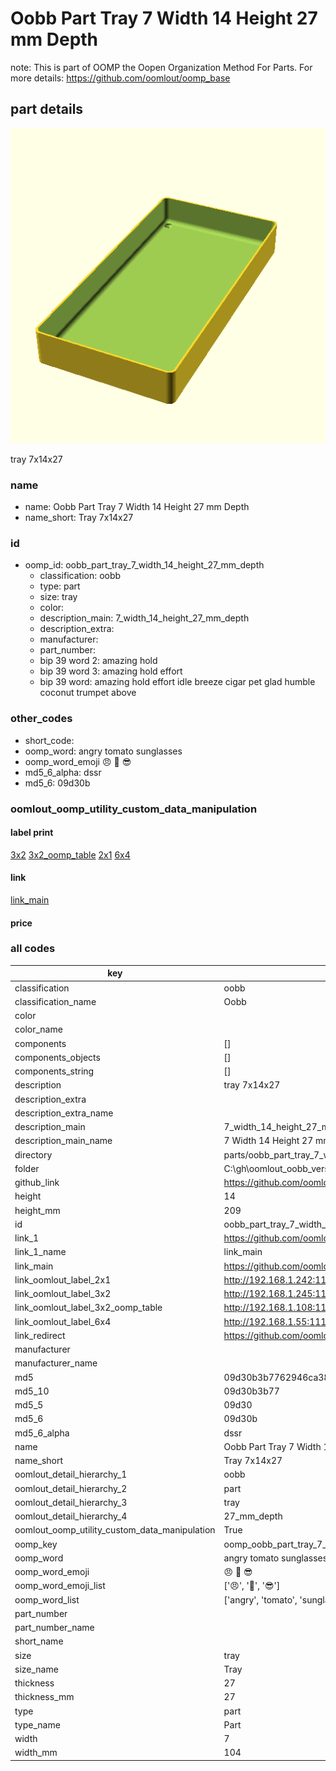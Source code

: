 # Oobb Part Tray 7 Width 14 Height 27 mm Depth  

note: This is part of OOMP the Oopen Organization Method For Parts. For more details: https://github.com/oomlout/oomp_base

##  part details
  

[![](3dpr.png)](3dpr.png)

tray 7x14x27



### name
* name: Oobb Part Tray 7 Width 14 Height 27 mm Depth
* name_short: Tray 7x14x27 
### id
* oomp_id: oobb_part_tray_7_width_14_height_27_mm_depth
  * classification: oobb
  * type: part
  * size: tray
  * color: 
  * description_main: 7_width_14_height_27_mm_depth
  * description_extra: 
  * manufacturer: 
  * part_number: 
  * bip 39 word 2: amazing hold
  * bip 39 word 3: amazing hold effort
  * bip 39 word: amazing hold effort idle breeze cigar pet glad humble coconut trumpet above

### other_codes
* short_code: 
* oomp_word: angry tomato sunglasses
* oomp_word_emoji :angry: :tomato: :sunglasses:
* md5_6_alpha: dssr
* md5_6: 09d30b






### oomlout_oomp_utility_custom_data_manipulation
#### label print
[3x2](http://192.168.1.245:1112/?label=oomp%20dssr)
[3x2_oomp_table](http://192.168.1.108:1112/?label=oomp%20dssr)
[2x1](http://192.168.1.242:1112/?label=oomp%20dssr)
[6x4](http://192.168.1.55:1112/?label=oomp%20dssr)    

#### link

[link_main](https://github.com/oomlout/oomlout_oobb_version_4_generated_parts/tree/main/navigation_oomp/oobb/part/tray/7_width_14_height_27_mm_depth/part)                              

#### price







### all codes 
| key | value |  
| --- | --- |  
| classification | oobb |  
| classification_name | Oobb |  
| color |  |  
| color_name |  |  
| components | [] |  
| components_objects | [] |  
| components_string | [] |  
| description | tray 7x14x27 |  
| description_extra |  |  
| description_extra_name |  |  
| description_main | 7_width_14_height_27_mm_depth |  
| description_main_name | 7 Width 14 Height 27 mm Depth |  
| directory | parts/oobb_part_tray_7_width_14_height_27_mm_depth |  
| folder | C:\gh\oomlout_oobb_version_4_generated_parts\parts\oobb_part_tray_7_width_14_height_27_mm_depth |  
| github_link | https://github.com/oomlout/oomlout_oomp_part_src/tree/main/parts/oobb_part_tray_7_width_14_height_27_mm_depth |  
| height | 14 |  
| height_mm | 209 |  
| id | oobb_part_tray_7_width_14_height_27_mm_depth |  
| link_1 | https://github.com/oomlout/oomlout_oobb_version_4_generated_parts/tree/main/navigation_oomp/oobb/part/tray/7_width_14_height_27_mm_depth/part |  
| link_1_name | link_main |  
| link_main | https://github.com/oomlout/oomlout_oobb_version_4_generated_parts/tree/main/navigation_oomp/oobb/part/tray/7_width_14_height_27_mm_depth/part |  
| link_oomlout_label_2x1 | http://192.168.1.242:1112/?label=oomp%20dssr |  
| link_oomlout_label_3x2 | http://192.168.1.245:1112/?label=oomp%20dssr |  
| link_oomlout_label_3x2_oomp_table | http://192.168.1.108:1112/?label=oomp%20dssr |  
| link_oomlout_label_6x4 | http://192.168.1.55:1112/?label=oomp%20dssr |  
| link_redirect | https://github.com/oomlout/oomlout_oobb_version_4_generated_parts/tree/main/parts/oobb_tray_07_14_27 |  
| manufacturer |  |  
| manufacturer_name |  |  
| md5 | 09d30b3b7762946ca38dc70a8d5b203e |  
| md5_10 | 09d30b3b77 |  
| md5_5 | 09d30 |  
| md5_6 | 09d30b |  
| md5_6_alpha | dssr |  
| name | Oobb Part Tray 7 Width 14 Height 27 mm Depth |  
| name_short | Tray 7x14x27  |  
| oomlout_detail_hierarchy_1 | oobb |  
| oomlout_detail_hierarchy_2 | part |  
| oomlout_detail_hierarchy_3 | tray |  
| oomlout_detail_hierarchy_4 | 27_mm_depth |  
| oomlout_oomp_utility_custom_data_manipulation | True |  
| oomp_key | oomp_oobb_part_tray_7_width_14_height_27_mm_depth |  
| oomp_word | angry tomato sunglasses |  
| oomp_word_emoji | :angry: :tomato: :sunglasses: |  
| oomp_word_emoji_list | [':angry:', ':tomato:', ':sunglasses:'] |  
| oomp_word_list | ['angry', 'tomato', 'sunglasses'] |  
| part_number |  |  
| part_number_name |  |  
| short_name |  |  
| size | tray |  
| size_name | Tray |  
| thickness | 27 |  
| thickness_mm | 27 |  
| type | part |  
| type_name | Part |  
| width | 7 |  
| width_mm | 104 |  
